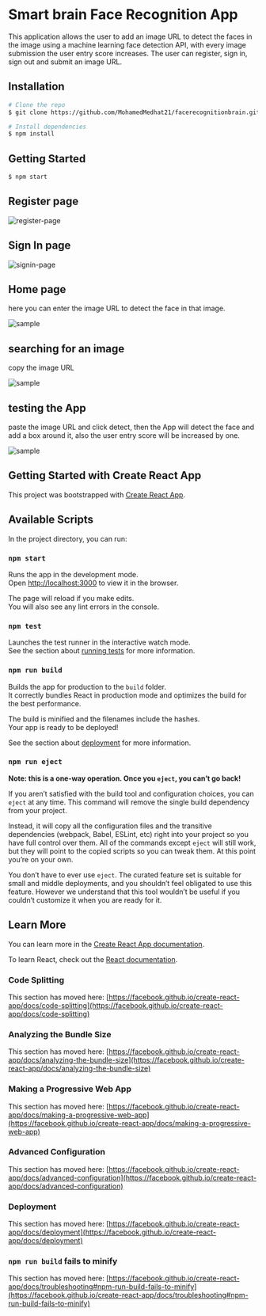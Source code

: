 # Smart brain Face Recognition App

This application allows the user to add an image URL to detect the faces in the image using a machine learning face detection API, with every image submission the user entry score increases.
The user can register, sign in, sign out and submit an image URL.

## Installation

```bash
# Clone the repo
$ git clone https://github.com/MohamedMedhat21/facerecognitionbrain.git

# Install dependencies
$ npm install
```
## Getting Started

```bash
$ npm start
```

## Register page

![register-page](https://github.com/MohamedMedhat21/facerecognitionbrain/blob/master/public/readme%20images/register-page.png)

## Sign In page

![signin-page](https://github.com/MohamedMedhat21/facerecognitionbrain/blob/master/public/readme%20images/signin-page.png)

## Home page

here you can enter the image URL to detect the face in that image.

![sample](https://github.com/MohamedMedhat21/facerecognitionbrain/blob/master/public/readme%20images/homepage.png)

## searching for an image

copy the image URL

![sample](https://github.com/MohamedMedhat21/facerecognitionbrain/blob/master/public/readme%20images/linkpage.png)

## testing the App

paste the image URL and click detect, then the App will detect the face and add a box around it, also the user entry score will be increased by one.

![sample](https://github.com/MohamedMedhat21/facerecognitionbrain/blob/master/public/readme%20images/app-page.png)

## Getting Started with Create React App

This project was bootstrapped with [Create React App](https://github.com/facebook/create-react-app).

## Available Scripts

In the project directory, you can run:

### `npm start`

Runs the app in the development mode.\
Open [http://localhost:3000](http://localhost:3000) to view it in the browser.

The page will reload if you make edits.\
You will also see any lint errors in the console.

### `npm test`

Launches the test runner in the interactive watch mode.\
See the section about [running tests](https://facebook.github.io/create-react-app/docs/running-tests) for more information.

### `npm run build`

Builds the app for production to the `build` folder.\
It correctly bundles React in production mode and optimizes the build for the best performance.

The build is minified and the filenames include the hashes.\
Your app is ready to be deployed!

See the section about [deployment](https://facebook.github.io/create-react-app/docs/deployment) for more information.

### `npm run eject`

**Note: this is a one-way operation. Once you `eject`, you can’t go back!**

If you aren’t satisfied with the build tool and configuration choices, you can `eject` at any time. This command will remove the single build dependency from your project.

Instead, it will copy all the configuration files and the transitive dependencies (webpack, Babel, ESLint, etc) right into your project so you have full control over them. All of the commands except `eject` will still work, but they will point to the copied scripts so you can tweak them. At this point you’re on your own.

You don’t have to ever use `eject`. The curated feature set is suitable for small and middle deployments, and you shouldn’t feel obligated to use this feature. However we understand that this tool wouldn’t be useful if you couldn’t customize it when you are ready for it.

## Learn More

You can learn more in the [Create React App documentation](https://facebook.github.io/create-react-app/docs/getting-started).

To learn React, check out the [React documentation](https://reactjs.org/).

### Code Splitting

This section has moved here: [https://facebook.github.io/create-react-app/docs/code-splitting](https://facebook.github.io/create-react-app/docs/code-splitting)

### Analyzing the Bundle Size

This section has moved here: [https://facebook.github.io/create-react-app/docs/analyzing-the-bundle-size](https://facebook.github.io/create-react-app/docs/analyzing-the-bundle-size)

### Making a Progressive Web App

This section has moved here: [https://facebook.github.io/create-react-app/docs/making-a-progressive-web-app](https://facebook.github.io/create-react-app/docs/making-a-progressive-web-app)

### Advanced Configuration

This section has moved here: [https://facebook.github.io/create-react-app/docs/advanced-configuration](https://facebook.github.io/create-react-app/docs/advanced-configuration)

### Deployment

This section has moved here: [https://facebook.github.io/create-react-app/docs/deployment](https://facebook.github.io/create-react-app/docs/deployment)

### `npm run build` fails to minify

This section has moved here: [https://facebook.github.io/create-react-app/docs/troubleshooting#npm-run-build-fails-to-minify](https://facebook.github.io/create-react-app/docs/troubleshooting#npm-run-build-fails-to-minify)
